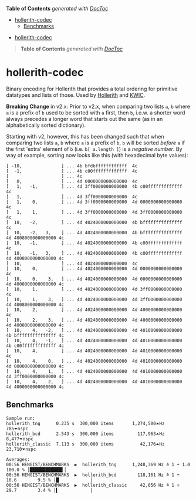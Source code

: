 <!-- START doctoc generated TOC please keep comment here to allow auto update -->
<!-- DON'T EDIT THIS SECTION, INSTEAD RE-RUN doctoc TO UPDATE -->
**Table of Contents**  *generated with [DocToc](https://github.com/thlorenz/doctoc)*

- [hollerith-codec](#hollerith-codec)
  - [Benchmarks](#benchmarks)

<!-- END doctoc generated TOC please keep comment here to allow auto update -->



- [hollerith-codec](#hollerith-codec)

> **Table of Contents**  *generated with [DocToc](http://doctoc.herokuapp.com/)*


# hollerith-codec

Binary encoding for Hollerith that provides a total ordering for primitive
datatypes and lists of those. Used by
[Hollerith](https://github.com/loveencounterflow/hollerith2) and
[KWIC](https://github.com/loveencounterflow/kwic).


**Breaking Change** in v2.x: Prior to v2.x, when comparing two lists `a`, `b` where `a` is a prefix of `b`
used to be sorted with `a` first, then `b`, i.o.w. a shorter word always precedes a longer word that starts
out the same (as in an alphabetically sorted dictionary).

Starting with v2, however, this has been changed such that when comparing two lists `a`, `b` where `a` is a
prefix of `b`, `b` will be sorted *before* `a` if the first 'extra' element of `b` (i.e. `b[ a.length ]`) is
a *negative number*. By way of example, sorting now looks like this (with hexadecimal byte values):

```
[ -10,               ] ... 4b bfdbffffffffffff  4c
[  -1,               ] ... 4b c00fffffffffffff  4c
[                    ] ... 4c
[   0,               ] ... 4d 0000000000000000  4c
[   1,   -1,         ] ... 4d 3ff0000000000000  4b c00fffffffffffff  4c
[   1,               ] ... 4d 3ff0000000000000  4c
[   1,    0,         ] ... 4d 3ff0000000000000  4d 0000000000000000  4c
[   1,    1,         ] ... 4d 3ff0000000000000  4d 3ff0000000000000  4c
[  10,   -2,         ] ... 4d 4024000000000000  4b bfffffffffffffff  4c
[  10,   -2,   3,    ] ... 4d 4024000000000000  4b bfffffffffffffff  4d 4008000000000000 4c
[  10,   -1,         ] ... 4d 4024000000000000  4b c00fffffffffffff  4c
[  10,   -1,   3,    ] ... 4d 4024000000000000  4b c00fffffffffffff  4d 4008000000000000 4c
[  10,               ] ... 4d 4024000000000000  4c
[  10,    0,         ] ... 4d 4024000000000000  4d 0000000000000000  4c
[  10,    0,    3,   ] ... 4d 4024000000000000  4d 0000000000000000  4d 4008000000000000 4c
[  10,    1,         ] ... 4d 4024000000000000  4d 3ff0000000000000  4c
[  10,    1,    3,   ] ... 4d 4024000000000000  4d 3ff0000000000000  4d 4008000000000000 4c
[  10,    2,         ] ... 4d 4024000000000000  4d 4000000000000000  4c
[  10,    2,    3,   ] ... 4d 4024000000000000  4d 4000000000000000  4d 4008000000000000 4c
[  10,    4,   -2,   ] ... 4d 4024000000000000  4d 4010000000000000  4b bfffffffffffffff 4c
[  10,    4,   -1,   ] ... 4d 4024000000000000  4d 4010000000000000  4b c00fffffffffffff 4c
[  10,    4,         ] ... 4d 4024000000000000  4d 4010000000000000  4c
[  10,    4,    0,   ] ... 4d 4024000000000000  4d 4010000000000000  4d 0000000000000000 4c
[  10,    4,    1,   ] ... 4d 4024000000000000  4d 4010000000000000  4d 3ff0000000000000 4c
[  10,    4,    2,   ] ... 4d 4024000000000000  4d 4010000000000000  4d 4000000000000000 4c
```


## Benchmarks

```
Sample run:
hollerith_tng      0.235 s  300,000 items       1,274,500⏶Hz             785⏷nspc
hollerith_bcd      2.543 s  300,000 items         117,963⏶Hz           8,477⏷nspc
hollerith_classic  7.113 s  300,000 items          42,176⏶Hz          23,710⏷nspc

Averages:
00:56 HENGIST/BENCHMARKS  ▶  hollerith_tng      1,248,369 Hz ≙ 1 ÷ 1.0       100.0 % │████████████▌│
00:56 HENGIST/BENCHMARKS  ▶  hollerith_bcd        118,161 Hz ≙ 1 ÷ 10.6        9.5 % │█▏           │
00:56 HENGIST/BENCHMARKS  ▶  hollerith_classic     42,056 Hz ≙ 1 ÷ 29.7        3.4 % │▍            │
```



